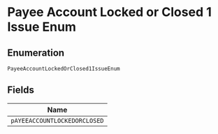 
# Payee Account Locked or Closed 1 Issue Enum

## Enumeration

`PayeeAccountLockedOrClosed1IssueEnum`

## Fields

| Name |
|  --- |
| `pAYEEACCOUNTLOCKEDORCLOSED` |

